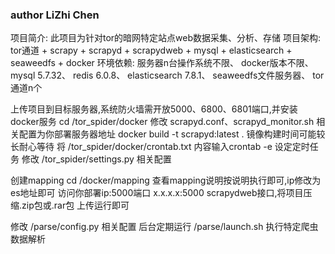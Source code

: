 ### author LiZhi Chen

项目简介: 此项目为针对tor的暗网特定站点web数据采集、分析、存储
项目架构: tor通道 + scrapy + scrapyd + scrapydweb + mysql +  elasticsearch + seaweedfs + docker
环境依赖: 服务器n台操作系统不限、 docker版本不限、 mysql 5.7.32、 redis 6.0.8、 elasticsearch 7.8.1、 seaweedfs文件服务器、 tor通道n个

上传项目到目标服务器,系统防火墙需开放5000、6800、6801端口,并安装docker服务
cd /tor_spider/docker
修改 scrapyd.conf、scrapyd_monitor.sh  相关配置为你部署服务器地址
docker build -t scrapyd:latest .      镜像构建时间可能较长耐心等待
将 /tor_spider/docker/crontab.txt  内容输入crontab -e 设定定时任务
修改 /tor_spider/settings.py  相关配置


创建mapping
cd /docker/mapping  查看mapping说明按说明执行即可,ip修改为es地址即可
访问你部署ip:5000端口  x.x.x.x:5000 scrapydweb接口,将项目压缩.zip包或.rar包 上传运行即可

修改 /parse/config.py  相关配置
后台定期运行 /parse/launch.sh  执行特定爬虫数据解析
